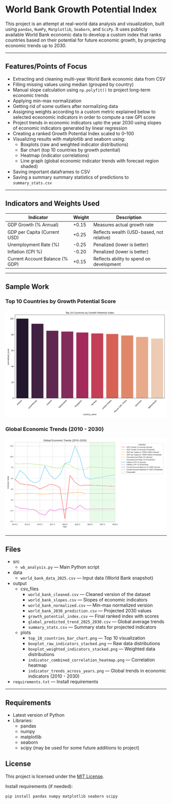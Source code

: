 # World Bank Growth Potential Index

This project is an attempt at real-world data analysis and visualization, built using `pandas`, `NumPy`, `Matplotlib`, `Seaborn`, and `SciPy`. It uses publicly available World Bank economic data to develop a custom index that ranks countries based on their potential for future economic growth, by projecting economic trends up to 2030.

---

## Features/Points of Focus

- Extracting and cleaning multi-year World Bank economic data from CSV
- Filling missing values using median (grouped by country)
- Manual slope calculation using `np.polyfit()` to project long-term economic trends
- Applying min-max normalization
- Getting rid of some outliers after normalizing data
- Assigning weights according to a custom metric explained below to selected eceonomic indicators in order to compute a raw GPI score
- Project trends in economic indicators upto the year 2030 using slopes of economic indicators generated by linear regression
- Creating a ranked Growth Potential Index scaled to 0–100
- Visualizing results with matplotlib and seaborn using:
  - Boxplots (raw and weighted indicator distributions) 
  - Bar chart (top 10 countries by growth potential)
  - Heatmap (indicator correlations)
  - Line graph (global economic indicator trends with forecast region shaded)
- Saving important dataframes to CSV
- Saving a summary summary statistics of predictions to `summary_stats.csv`

---

## Indicators and Weights Used

| Indicator                          | Weight | Description                             |
|-----------------------------------|--------|------------------------------------------|
| GDP Growth (% Annual)             | +0.15  | Measures actual growth rate              |
| GDP per Capita (Current USD)      | +0.25  | Reflects wealth (USD-based, not relative)|
| Unemployment Rate (%)             | -0.25  | Penalized (lower is better)              |
| Inflation (CPI %)                 | -0.20  | Penalized (lower is better)              |
| Current Account Balance (% GDP)   | +0.15  | Reflects ability to spend on development |

---

## Sample Work

###  Top 10 Countries by Growth Potential Score

![Top 10 Countries](./plots/top_10_countries_bar_chart.png)

###  Global Economic Trends (2010 - 2030)

![Global Economic Trends (2010 - 2030)](./plots/indicator_trends_across_years.png)

---

## Files
- src
  - `wb_analysis.py` — Main Python script
- data
  - `world_bank_data_2025.csv` — Input data (World Bank snapshot)
- output
  - csv_files
    - `world_bank_cleaned.csv` — Cleaned version of the dataset
    - `world_bank_slopes.csv` — Slopes of economic indicators
    - `world_bank_normalized.csv` — Min-max normalized version
    - `world_bank_2030_prediction.csv` — Projected 2030 values
    - `growth_potential_index.csv` — Final ranked index with scores
    - `global_predicted_trend_2025_2030.csv` — Global average trends
    - `summary_stats.csv` — Summary stats for projected indicators
  - plots
    - `top_10_countries_bar_chart.png` — Top 10 visualization
    - `boxplot_raw_indicators_stacked.png` — Raw data distributions
    - `boxplot_weighted_indicators_stacked.png` — Weighted data distributions
    - `indicator_combined_correlation_heatmap.png` — Correlation heatmap
    - `indicator_trends_across_years.png` — Global trends in economic indicators (2010 - 2030)
- `requirements.txt` — Install requirements

---

## Requirements

- Latest version of Python
- Libraries:
  - pandas
  - numpy
  - matplotlib
  - seaborn
  - scipy (may be used for some future additions to project)

## License
This project is licensed under the [MIT License](LICENSE).



Install requirements (if needed):

```bash
pip install pandas numpy matplotlib seaborn scipy


